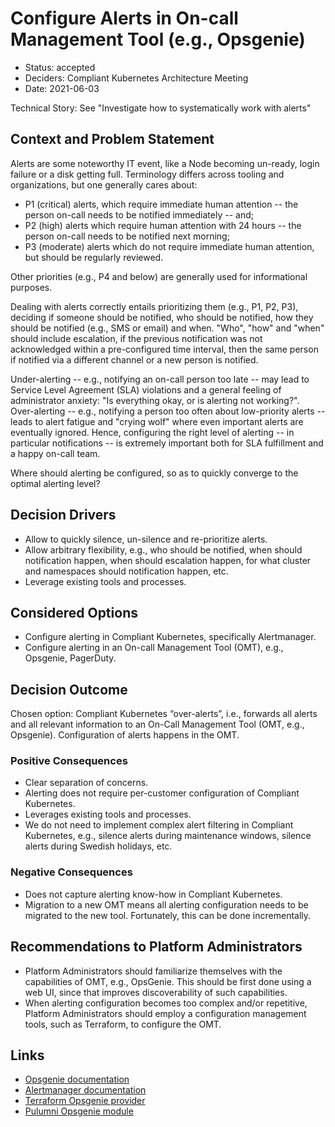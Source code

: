 # Configure Alerts in On-call Management Tool (e.g., Opsgenie)

- Status: accepted
- Deciders: Compliant Kubernetes Architecture Meeting
- Date: 2021-06-03

Technical Story: See "Investigate how to systematically work with alerts"

## Context and Problem Statement

Alerts are some noteworthy IT event, like a Node becoming un-ready, login failure or a disk getting full.
Terminology differs across tooling and organizations, but one generally cares about:

- P1 (critical) alerts, which require immediate human attention -- the person on-call needs to be notified immediately -- and;
- P2 (high) alerts which require human attention with 24 hours -- the person on-call needs to be notified next morning;
- P3 (moderate) alerts which do not require immediate human attention, but should be regularly reviewed.

Other priorities (e.g., P4 and below) are generally used for informational purposes.

Dealing with alerts correctly entails prioritizing them (e.g., P1, P2, P3), deciding if someone should be notified, who should be notified, how they should be notified (e.g., SMS or email) and when.
"Who", "how" and "when" should include escalation, if the previous notification was not acknowledged within a pre-configured time interval, then the same person if notified via a different channel or a new person is notified.

Under-alerting -- e.g., notifying an on-call person too late -- may lead to Service Level Agreement (SLA) violations and a general feeling of administrator anxiety: "Is everything okay, or is alerting not working?".
Over-alerting -- e.g., notifying a person too often about low-priority alerts -- leads to alert fatigue and "crying wolf" where even important alerts are eventually ignored.
Hence, configuring the right level of alerting -- in particular notifications -- is extremely important both for SLA fulfillment and a happy on-call team.

Where should alerting be configured, so as to quickly converge to the optimal alerting level?

## Decision Drivers

- Allow to quickly silence, un-silence and re-prioritize alerts.
- Allow arbitrary flexibility, e.g., who should be notified, when should notification happen, when should escalation happen, for what cluster and namespaces should notification happen, etc.
- Leverage existing tools and processes.

## Considered Options

- Configure alerting in Compliant Kubernetes, specifically Alertmanager.
- Configure alerting in an On-call Management Tool (OMT), e.g., Opsgenie, PagerDuty.

## Decision Outcome

Chosen option: Compliant Kubernetes “over-alerts”, i.e., forwards all alerts and all relevant information to an On-Call Management Tool (OMT, e.g., Opsgenie).
Configuration of alerts happens in the OMT.

### Positive Consequences

- Clear separation of concerns.
- Alerting does not require per-customer configuration of Compliant Kubernetes.
- Leverages existing tools and processes.
- We do not need to implement complex alert filtering in Compliant Kubernetes, e.g., silence alerts during maintenance windows, silence alerts during Swedish holidays, etc.

### Negative Consequences

- Does not capture alerting know-how in Compliant Kubernetes.
- Migration to a new OMT means all alerting configuration needs to be migrated to the new tool. Fortunately, this can be done incrementally.

## Recommendations to Platform Administrators

- Platform Administrators should familiarize themselves with the capabilities of OMT, e.g., OpsGenie. This should be first done using a web UI, since that improves discoverability of such capabilities.
- When alerting configuration becomes too complex and/or repetitive, Platform Administrators should employ a configuration management tools, such as Terraform, to configure the OMT.

## Links

- [Opsgenie documentation](https://docs.opsgenie.com/)
- [Alertmanager documentation](https://prometheus.io/docs/alerting/latest/alertmanager/)
- [Terraform Opsgenie provider](https://registry.terraform.io/providers/opsgenie/opsgenie/latest/docs)
- [Pulumni Opsgenie module](https://www.pulumi.com/registry/packages/opsgenie/api-docs/)
